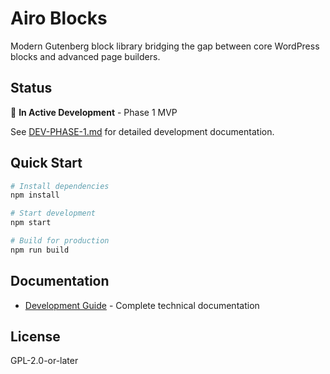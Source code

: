 # Airo Blocks

Modern Gutenberg block library bridging the gap between core WordPress blocks and advanced page builders.

## Status

🚧 **In Active Development** - Phase 1 MVP

See [DEV-PHASE-1.md](DEV-PHASE-1.md) for detailed development documentation.

## Quick Start

```bash
# Install dependencies
npm install

# Start development
npm start

# Build for production
npm run build
```

## Documentation

- [Development Guide](DEV-PHASE-1.md) - Complete technical documentation

## License

GPL-2.0-or-later
